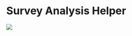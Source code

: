 
# Survey Analysis Helper

<!-- badges: start -->
[![](https://img.shields.io/badge/Shiny-shinyapps.io-blue?style=flat&labelColor=white&logo=RStudio&logoColor=blue)](https://lennartklein.shinyapps.io/survey_helper/)
<!-- badges: end -->



